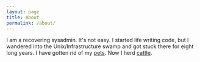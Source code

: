```yaml
---
layout: page
title: About
permalink: /about/
---
```


I am a recovering sysadmin.  It's not easy.  I started life writing code, but I
wandered into the Unix/Infrastructure swamp and got stuck there for eight long
years.  I have gotten rid of my
[pets](https://blog.engineyard.com/2014/pets-vs-cattle).  Now I herd
[cattle](http://www.lauradhamilton.com/servers-pets-versus-cattle).

